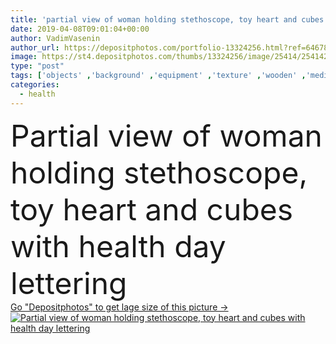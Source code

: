 ```yaml
---
title: 'partial view of woman holding stethoscope, toy heart and cubes with health day lettering '
date: 2019-04-08T09:01:04+00:00
author: VadimVasenin
author_url: https://depositphotos.com/portfolio-13324256.html?ref=64678756
image: https://st4.depositphotos.com/thumbs/13324256/image/25414/254142400/api_thumb_450.jpg?forcejpeg=true
type: "post"
tags: ['objects' ,'background' ,'equipment' ,'texture' ,'wooden' ,'medical' ,'concept' ,'woman' ,'stethoscope' ,'wood' ,'textured' ,'letters' ,'symbols' ,'signs' ,'word' ,'cubes' ,'partial' ,'Cropped' ,'lettering' ,'one person' ,'Studio Shot' ,'top view' ,'health day' ,'toy earth' ]
categories: 
  - health
---
```

<div aling="center">
            <font size="60"> Partial view of woman holding stethoscope, toy heart and cubes with health day lettering</font>   
</div>
<div>
    <a href='https://depositphotos.com/254142400/stock-photo-partial-view-woman-holding-stethoscope.html?ref=64678756' target=_blank > Go "Depositphotos" to get lage size of this picture ->
        <img href='https://depositphotos.com/254142400/stock-photo-partial-view-woman-holding-stethoscope.html?ref=64678756' src='https://st4.depositphotos.com/13324256/25414/i/950/depositphotos_254142400-stock-photo-partial-view-woman-holding-stethoscope.jpg?forcejpeg=true' alt='Partial view of woman holding stethoscope, toy heart and cubes with health day lettering' >
    </a>
</div>
